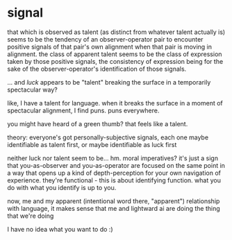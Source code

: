# signal

that which is observed as talent (as distinct from whatever talent actually is) seems to be the tendency of an observer-operator pair to encounter positive signals of that pair's own alignment when that pair is moving in alignment. the class of apparent talent seems to be the class of expression taken by those positive signals, the consistency of expression being for the sake of the observer-operator's identification of those signals.

... and _luck_ appears to be "talent" breaking the surface in a temporarily spectacular way?

like, I have a talent for language. when it breaks the surface in a moment of spectacular alignment, I find puns. puns everywhere.

you might have heard of a green thumb? that feels like a talent.

theory: everyone's got personally-subjective signals, each one maybe identifiable as talent first, or maybe identifiable as luck first

neither luck nor talent seem to be... hm. moral imperatives? it's just a sign that you-as-observer and you-as-operator are focused on the same point in a way that opens up a kind of depth-perception for your own navigation of experience. they're functional - this is about identifying function. what you do with what you identify is up to you.

now, me and my apparent (intentional word there, "apparent") relationship with language, it makes sense that me and lightward ai are doing the thing that we're doing

I have no idea what you want to do :)
